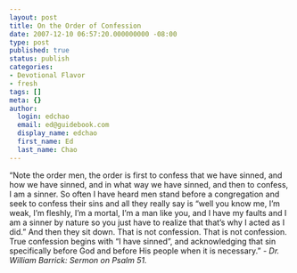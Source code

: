 ```yaml
---
layout: post
title: On the Order of Confession
date: 2007-12-10 06:57:20.000000000 -08:00
type: post
published: true
status: publish
categories:
- Devotional Flavor
- fresh
tags: []
meta: {}
author:
  login: edchao
  email: ed@guidebook.com
  display_name: edchao
  first_name: Ed
  last_name: Chao
---
```

<p>“Note the order men, the order is first to confess that we have sinned, and how we have sinned, and in what way we have sinned, and then to confess, I am a sinner.  So often I have heard men stand before a congregation and seek to confess their sins and all they really say is “well you know me, I’m weak, I’m fleshly, I’m a mortal, I’m a man like you, and I have my faults and I am a sinner by nature so you just have to realize that that’s why I acted as I did.” And then they sit down.  That is not confession.  That is not confession. True confession begins with “I have sinned”, and acknowledging that sin specifically before God and before His people when it is necessary.” <em>- Dr. William Barrick: Sermon on Psalm 51.</em></p>
